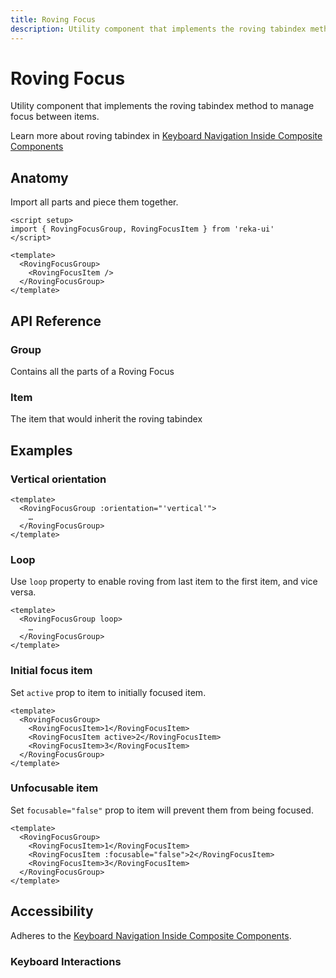 ```yaml
---
title: Roving Focus
description: Utility component that implements the roving tabindex method to manage focus between items.
---
```


# Roving Focus

<Description>
Utility component that implements the roving tabindex method to manage focus between items.
</Description>

<ComponentPreview name="RovingFocus" />

<Callout>

Learn more about roving tabindex in [Keyboard Navigation Inside Composite Components](https://www.w3.org/WAI/ARIA/apg/practices/keyboard-interface/#x6-6-keyboard-navigation-inside-components)

</Callout>

## Anatomy

Import all parts and piece them together.

```vue
<script setup>
import { RovingFocusGroup, RovingFocusItem } from 'reka-ui'
</script>

<template>
  <RovingFocusGroup>
    <RovingFocusItem />
  </RovingFocusGroup>
</template>
```

## API Reference

### Group

Contains all the parts of a Roving Focus

<!-- @include: @/meta/RovingFocusGroup.md -->

### Item

The item that would inherit the roving tabindex

<!-- @include: @/meta/RovingFocusItem.md -->

## Examples

### Vertical orientation

```vue{2}
<template>
  <RovingFocusGroup :orientation="'vertical'">
    …
  </RovingFocusGroup>
</template>
```

### Loop

Use `loop` property to enable roving from last item to the first item, and vice versa.

```vue{2}
<template>
  <RovingFocusGroup loop>
    …
  </RovingFocusGroup>
</template>
```

### Initial focus item

Set `active` prop to item to initially focused item.

```vue{4}
<template>
  <RovingFocusGroup>
    <RovingFocusItem>1</RovingFocusItem>
    <RovingFocusItem active>2</RovingFocusItem>
    <RovingFocusItem>3</RovingFocusItem>
  </RovingFocusGroup>
</template>
```

### Unfocusable item

Set `focusable="false"` prop to item will prevent them from being focused.

```vue{4}
<template>
  <RovingFocusGroup>
    <RovingFocusItem>1</RovingFocusItem>
    <RovingFocusItem :focusable="false">2</RovingFocusItem>
    <RovingFocusItem>3</RovingFocusItem>
  </RovingFocusGroup>
</template>
```

## Accessibility

Adheres to the [Keyboard Navigation Inside Composite Components](https://www.w3.org/WAI/ARIA/apg/practices/keyboard-interface/#x6-6-keyboard-navigation-inside-components).

### Keyboard Interactions

<KeyboardTable
  :data="[
    {
      keys: ['ArrowDown'],
      description: 'Moves focus to the next roving focus item in the group.',
    },
    {
      keys: ['ArrowRight'],
      description: 'Moves focus to the next roving focus item in the group.',
    },
    {
      keys: ['ArrowUp'],
      description: 'Moves focus to the previous roving focus item in the group.',
    },
    {
      keys: ['ArrowLeft'],
      description: 'Moves focus to the previous roving focus item in the group.',
    },
    {
      keys: ['Space', 'Enter'],
      description: 'Triggers click on the roving focus item.',
    },
  ]"
/>
